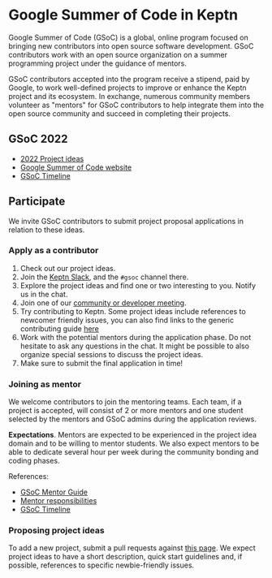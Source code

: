 # Google Summer of Code in Keptn

Google Summer of Code (GSoC) is a global, online program focused on
bringing new contributors into open source software development.
GSoC contributors work with an open source organization on a
summer programming project under the guidance of mentors.

GSoC contributors accepted into the program receive a stipend, paid by Google,
to work well-defined projects to improve or enhance the Keptn project and its ecosystem.
In exchange, numerous community members volunteer as "mentors" for GSoC contributors 
to help integrate them into the open source community and succeed in completing their projects.

## GSoC 2022

- [2022 Project ideas](./2022/project-ideas.md)
- [Google Summer of Code website](https://summerofcode.withgoogle.com/)
- [GSoC Timeline](https://summerofcode.withgoogle.com/how-it-works#timeline)

## Participate

We invite GSoC contributors to submit project proposal applications in relation to these ideas.

### Apply as a contributor

1. Check out our project ideas.
2. Join the [Keptn Slack](https://keptn.sh/community/#slack),
   and the `#gsoc` channel there.
3. Explore the project ideas and find one or two interesting to you.
   Notify us in the chat.
4. Join one of our [community or developer meeting](https://keptn.sh/community/meetings/).
5. Try contributing to Keptn. Some project ideas include references to newcomer friendly issues, you can also find links to the generic contributing guide [here](https://keptn.sh/community/contributing/)
6. Work with the potential mentors during the application phase.
   Do not hesitate to ask any questions in the chat.
   It might be possible to also organize special sessions to discuss the project ideas.
7. Make sure to submit the final application in time!

### Joining as mentor

We welcome contributors to join the mentoring teams.
Each team, if a project is accepted,
will consist of 2 or more mentors and one student selected by the mentors 
and GSoC admins during the application reviews.

**Expectations**. Mentors are expected to be experienced in the project idea domain
and to be willing to mentor students.
We also expect mentors to be able to dedicate several hour per week during the community bonding and coding phases.

References:

- [GSoC Mentor Guide](https://google.github.io/gsocguides/mentor/)
- [Mentor responsibilities](https://developers.google.com/open-source/gsoc/help/responsibilities#mentor_responsibilities)
- [GSoC Timeline](https://summerofcode.withgoogle.com/how-it-works#timeline)

### Proposing project ideas

To add a new project, submit a pull requests against [this page](./2022/project-ideas.md).
We expect project ideas to have a short description,
quick start guidelines and, if possible,
references to specific newbie-friendly issues.
